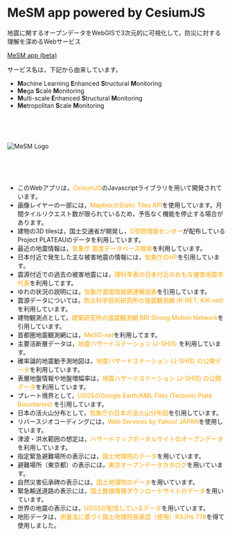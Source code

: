 # MeSM app powered by CesiumJS
地震に関するオープンデータをWebGISで3次元的に可視化して，防災に対する理解を深めるWebサービス

[MeSM app (beta)](https://www.mesmapp.com)


サービス名は，下記から由来しています。
- **M**achine Learning **E**nhanced **S**tructural **M**onitoring
- **Me**ga **S**cale **M**onitoring
- **M**ulti-scale **E**nhanced **S**tructural **M**onitoring
- **Me**tropolitan **S**cale **M**onitoring

<h2 style="color:rgba(255, 255, 255, 0.411)">Webサービスのイメージ</h2>

![MeSM Logo](https://private-user-images.githubusercontent.com/199451470/413601653-a4325c7b-1c9c-45fd-86c8-d309f4aeddf5.png?jwt=eyJhbGciOiJIUzI1NiIsInR5cCI6IkpXVCJ9.eyJpc3MiOiJnaXRodWIuY29tIiwiYXVkIjoicmF3LmdpdGh1YnVzZXJjb250ZW50LmNvbSIsImtleSI6ImtleTUiLCJleHAiOjE3Mzk2OTY0MDMsIm5iZiI6MTczOTY5NjEwMywicGF0aCI6Ii8xOTk0NTE0NzAvNDEzNjAxNjUzLWE0MzI1YzdiLTFjOWMtNDVmZC04NmM4LWQzMDlmNGFlZGRmNS5wbmc_WC1BbXotQWxnb3JpdGhtPUFXUzQtSE1BQy1TSEEyNTYmWC1BbXotQ3JlZGVudGlhbD1BS0lBVkNPRFlMU0E1M1BRSzRaQSUyRjIwMjUwMjE2JTJGdXMtZWFzdC0xJTJGczMlMkZhd3M0X3JlcXVlc3QmWC1BbXotRGF0ZT0yMDI1MDIxNlQwODU1MDNaJlgtQW16LUV4cGlyZXM9MzAwJlgtQW16LVNpZ25hdHVyZT1mYTZlMTI1MGQ0ZDg4MmFiZjcyMjYwZDE4NzExOTg2ODMzM2MzM2M5NjVmMjRiNGI0ZTcyNmQ5ZDVkNTk3YzQ2JlgtQW16LVNpZ25lZEhlYWRlcnM9aG9zdCJ9.teiK4Bs586HIhr55VRjQjsyyAnM_qo_AFYrWHrxtWW0)

<h2 style="color:rgba(255, 255, 255, 0.411)">データの出典</h2>
<ul>
    <li>このWebアプリは，<a href="https://cesium.com" target="_blank" style="color:orange; text-decoration: none;">CesiumJS</a>のJavascriptライブラリを用いて開発されています。</li>
    <li>画像レイヤーの一部には，<a href="https://docs.mapbox.com/api/maps/static-tiles/" target="_blank" style="color:orange; text-decoration: none;">MapboxのStatic Tiles API</a>を使用しています。月間タイルリクエスト数が限られているため，予告なく機能を停止する場合があります。</li>
    <li>建物の3D tilesは，国土交通省が開発し，<a href="https://front.geospatial.jp" target="_blank" style="color:orange; text-decoration: none;">G空間情報センター</a>が配布しているProject PLATEAUのデータを利用しています。</li>
    <li>最近の地震情報は，<a href="https://www.data.jma.go.jp/svd/eqdb/data/shindo/index.html" target="_blank" style="color:orange; text-decoration: none;">気象庁 震度データベース検索</a>を利用しています。</li>
    <li>日本付近で発生した主な被害地震の情報には，<a href="https://www.data.jma.go.jp/eqev/data/higai/higai1996-new.html" target="_blank" style="color:orange; text-decoration: none;">気象庁のHP</a>を引用しています。</li>
    <li>震源付近での過去の被害地震には，<a href="https://official.rikanenpyo.jp/" target="_blank" style="color:orange; text-decoration: none;">理科年表の日本付近のおもな被害地震年代表</a>を利用してます。</li>
    <li>ゆれの状況の説明には，<a href="https://www.jma.go.jp/jma/kishou/know/shindo/kaisetsu.html" target="_blank" style="color:orange; text-decoration: none;">気象庁震度階級関連解説表</a>を引用しています。</li>
    <li>震源データについては，<a href="https://www.kyoshin.bosai.go.jp/kyoshin/" target="_blank" style="color:orange; text-decoration: none;">防災科学技術研究所の強震観測網 (K-NET, KiK-net) </a>を利用しています。</li>
<!--    <li>緊急地震速報のデータは，<a href="http://www.ceorka.org" target="_blank" style="color:orange; text-decoration: none;">関西地震観測研究協議会 (CEORKA) </a>のサービスを利用しています。</li>-->
    <li>建物観測点として，<a href="https://smo.kenken.go.jp/ja" target="_blank" style="color:orange; text-decoration: none;">建築研究所の強震観測網 BRI Strong Motion Network</a>を引用しています。</li>
    <li>首都圏地震観測網には，<a href="https://www.mesonet.bosai.go.jp/mrportal/top"  target="_blank" style="color:orange; text-decoration: none;">MeSO-net</a>を利用してます。</li>
    <li>主要活断層データは，<a href="https://www.j-shis.bosai.go.jp" target="_blank" style="color:orange; text-decoration: none;">地震ハザードステーション (J-SHIS) </a>を利用しています。</li>
    <li>確率論的地震動予測地図は，<a href="https://www.j-shis.bosai.go.jp/api-sstruct-meshinfo" target="_blank" style="color:orange; text-decoration: none;">地震ハザードステーション (J-SHIS) の公開データ</a>を利用しています。</li>
    <li>表層地盤情報や地盤増幅率は，<a href="https://www.j-shis.bosai.go.jp/api-sstruct-meshinfo" target="_blank" style="color:orange; text-decoration: none;">地震ハザードステーション (J-SHIS) の公開データ</a>を利用しています。</li>
    <li>プレート境界として，<a href="https://www.usgs.gov/programs/earthquake-hazards/google-earthtmkml-files"  target="_blank" style="color:orange; text-decoration: none;">USGSのGoogle Earth/KML Files (Tectonic Plate Boundaries) </a>を引用しています。</li>
    <li>日本の活火山分布として，<a href="https://www.data.jma.go.jp/svd/vois/data/tokyo/STOCK/bulletin/catalog/appendix/v_active.html"  target="_blank" style="color:orange; text-decoration: none;">気象庁の日本の活火山分布図</a>を引用しています。</li>
    <li>リバースジオコーディングには，<a href="https://developer.yahoo.co.jp/sitemap/" target="_blank" style="color:orange; text-decoration: none;">Web Services by Yahoo! JAPAN</a>を使用しています。</li>
    <li>津波・洪水範囲の想定は，<a href="https://disaportal.gsi.go.jp/index.html" target="_blank" style="color:orange; text-decoration: none;">ハザードマップポータルサイトのオープンデータ</a>を利用しています。</li>
    <li>指定緊急避難場所の表示には，<a href="https://www.gsi.go.jp/bousaichiri/hinanbasho.html" target="_blank" style="color:orange; text-decoration: none;">国土地理院のデータ</a>を用いています。</li>
    <li>避難場所（東京都）の表示には，<a href="https://catalog.data.metro.tokyo.lg.jp/dataset/t000003d0000000093" target="_blank" style="color:orange; text-decoration: none;">東京オープンデータカタログ</a>を用いています。</li>
    <li>自然災害伝承碑の表示には，<a href="https://www.gsi.go.jp/bousaichiri/denshouhi_datainfo.html" target="_blank" style="color:orange; text-decoration: none;">国土地理院のデータ</a>を用いています。</li>
    <li>緊急輸送道路の表示には，<a href="https://nlftp.mlit.go.jp/ksj/gml/datalist/KsjTmplt-N10-v1_1.html" target="_blank" style="color:orange; text-decoration: none;">国土数値情報ダウンロードサイトのデータ</a>を用いています。</li>
    <li>世界の地震の表示には，<a href="https://earthquake.usgs.gov/data/comcat/" target="_blank" style="color:orange; text-decoration: none;">USGSが配信しているデータ</a>を用いています。</li>
    <li>地形データは，<a href="https://github.com/Project-PLATEAU/plateau-streaming-tutorial/blob/main/terrain/plateau-terrain-streaming.md" target="_blank" style="color:orange; text-decoration: none;">測量法に基づく国土地理院長承認（使用）R3JHs 778</a>を得て使用しました。</li>
    <!--   <li>指定緊急避難場所の画像は，<a href="https://www.town.ino.kochi.jp/bousai/shoubou_hinan/1727/" target="_blank" style="color:orange; text-decoration: none;">いの町のWebサイト</a>で提供されているファイルを利用しています。</li> -->
</ul>







